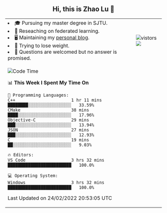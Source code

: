 <h2 align="center"> Hi, this is Zhao Lu 👋</h2>

<table style="overflow:hidden;">
    <tr> 
        <td>
            <li>🎓 Pursuing my master degree in SJTU.</li>
            <li>🌱 Reseaching on federated learning.</li>
            <li>🖥️ Maintaining my <a href="https://ifarewell.xyz">personal blog</a>.</li>
            <li>💪 Trying to lose weight.</li>
            <li>💬 Questions are welcomed but no answer is promised.</li> 
        </td>
        <td>
            <img src="https://visitor-badge.glitch.me/badge?page_id=ifarewell" alt="vistors" />
        <br>
          <img src="https://github-readme-stats.vercel.app/api?username=ifarewell&theme=graywhite&hide=prs,contribs&show_icons=true&hide_border=true&icon_color=CE1D2D&text_color=718096&bg_color=ffffff&hide_title=true" />
        </td>
    </tr>
    <tr>
        <td colspan="2">
            
<!--START_SECTION:waka-->
![Code Time](http://img.shields.io/badge/Code%20Time-99%20hrs%2040%20mins-blue)

📊 **This Week I Spent My Time On** 

```text
💬 Programming Languages: 
C++                      1 hr 11 mins        ████████░░░░░░░░░░░░░░░░░   33.59% 
CMake                    38 mins             ████░░░░░░░░░░░░░░░░░░░░░   17.96% 
Objective-C              29 mins             ███░░░░░░░░░░░░░░░░░░░░░░   13.94% 
JSON                     27 mins             ███░░░░░░░░░░░░░░░░░░░░░░   12.93% 
C                        19 mins             ██░░░░░░░░░░░░░░░░░░░░░░░   9.03%

🔥 Editors: 
VS Code                  3 hrs 32 mins       █████████████████████████   100.0%

💻 Operating System: 
Windows                  3 hrs 32 mins       █████████████████████████   100.0%

```


 Last Updated on 24/02/2022 20:53:05 UTC
<!--END_SECTION:waka-->
            
</td></tr>
</table>

